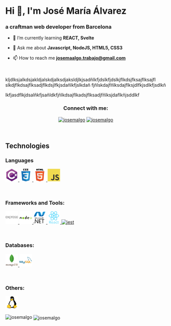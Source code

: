 # Hi 👋, I'm José María Álvarez
### a craftman web developer from Barcelona

- 🌱 I’m currently learning **REACT, Svelte**

- 💬 Ask me about **Javascript, NodeJS, HTML5, CSS3**

- 📫 How to reach me **josemaalgo.trabajo@gmail.com**

<br>

kljdlksjalkdsjakldjalskdjalksdjaksldjlkjsadñlkfjdslkfjdslkjflkdsjfksajflksajfl
slkdjflkdsajflksadjflkdsjlfkjsdañlkfjslkdañ  fjñlskdajfñlksdajflksjdlfkjsdlkfjsdlkñ

lkfjasdflkjdsalñkfjsañldkfjñlkdsajflkadsjflksadjfñlksjdaflkñjsddlkf

<h3 align="center">Connect with me:</h3>
<p align="center">
<a href="https://twitter.com/josemalgo" target="blank"><img align="center" src="https://raw.githubusercontent.com/rahuldkjain/github-profile-readme-generator/master/src/images/icons/Social/twitter.svg" alt="josemalgo" height="30" width="40" /></a>
<a href="https://linkedin.com/in/josemalgo" target="blank"><img align="center" src="https://raw.githubusercontent.com/rahuldkjain/github-profile-readme-generator/master/src/images/icons/Social/linked-in-alt.svg" alt="josemalgo" height="30" width="40" /></a>
</p>

<br>

<h2 align="left">Technologies</h2>
<h3 align="left">Languages</h3>
<p align="left">  
<a href="https://www.w3schools.com/cs/" target="_blank" rel="noreferrer"> <img src="https://raw.githubusercontent.com/devicons/devicon/master/icons/csharp/csharp-original.svg" alt="csharp" width="40" height="40"/> </a> 
<a href="https://www.w3schools.com/css/" target="_blank" rel="noreferrer"> <img src="https://raw.githubusercontent.com/devicons/devicon/master/icons/css3/css3-original-wordmark.svg" alt="css3" width="40" height="40"/> </a> 
 <a href="https://www.w3.org/html/" target="_blank" rel="noreferrer"> <img src="https://raw.githubusercontent.com/devicons/devicon/master/icons/html5/html5-original-wordmark.svg" alt="html5" width="40" height="40"/> </a>
<a href="https://developer.mozilla.org/en-US/docs/Web/JavaScript" target="_blank" rel="noreferrer"> <img src="https://raw.githubusercontent.com/devicons/devicon/master/icons/javascript/javascript-original.svg" alt="javascript" width="40" height="40"/> </a></p>

<br>

<h3 align="left">Frameworks and Tools:</h3>
<p align="left">  
<a href="https://expressjs.com" target="_blank" rel="noreferrer"> <img src="https://raw.githubusercontent.com/devicons/devicon/master/icons/express/express-original-wordmark.svg" alt="express" width="40" height="40"/> </a>
<a href="https://nodejs.org" target="_blank" rel="noreferrer"> <img src="https://raw.githubusercontent.com/devicons/devicon/master/icons/nodejs/nodejs-original-wordmark.svg" alt="nodejs" width="40" height="40"/> </a> 
 <a href="https://dotnet.microsoft.com/" target="_blank" rel="noreferrer"> <img src="https://raw.githubusercontent.com/devicons/devicon/master/icons/dot-net/dot-net-original-wordmark.svg" alt="dotnet" width="40" height="40"/> </a>
<a href="https://reactjs.org/" target="_blank" rel="noreferrer"> <img src="https://raw.githubusercontent.com/devicons/devicon/master/icons/react/react-original-wordmark.svg" alt="react" width="40" height="40"/> </a>
<a href="https://jestjs.io" target="_blank" rel="noreferrer"> <img src="https://www.vectorlogo.zone/logos/jestjsio/jestjsio-icon.svg" alt="jest" width="40" height="40"/> </a></p>

<br>

<h3 align="left">Databases:</h3>
<p align="left">  
<a href="https://www.mongodb.com/" target="_blank" rel="noreferrer"> <img src="https://raw.githubusercontent.com/devicons/devicon/master/icons/mongodb/mongodb-original-wordmark.svg" alt="mongodb" width="40" height="40"/> </a> 
<a href="https://www.mysql.com/" target="_blank" rel="noreferrer"> <img src="https://raw.githubusercontent.com/devicons/devicon/master/icons/mysql/mysql-original-wordmark.svg" alt="mysql" width="40" height="40"/> </a></p> 

<br>

<h3 align="left">Others:</h3>
<p align="left">
<a href="https://www.linux.org/" target="_blank" rel="noreferrer"> <img src="https://raw.githubusercontent.com/devicons/devicon/master/icons/linux/linux-original.svg" alt="linux" width="40" height="40"/> </a></p>


<p><img align="left" src="https://github-readme-stats.vercel.app/api/top-langs?username=josemalgo&show_icons=true&locale=en&layout=compact" alt="josemalgo" /></p>

<p>&nbsp;<img align="center" src="https://github-readme-stats.vercel.app/api?username=josemalgo&show_icons=true&locale=en" alt="josemalgo" /></p>
